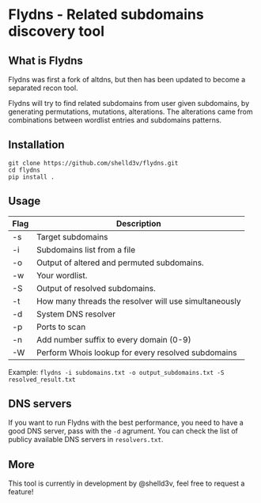 # Flydns - Related subdomains discovery tool

## What is Flydns

Flydns was first a fork of altdns, but then has been updated to become a separated recon tool.

Flydns will try to find related subdomains from user given subdomains, by generating permutations, mutations, alterations. The alterations came from combinations between wordlist entries and subdomains patterns.

## Installation

```
git clone https://github.com/shelld3v/flydns.git
cd flydns
pip install .
```

## Usage

| Flag | Description
|------|------------------------------------------------------
|  -s  | Target subdomains
|  -i  | Subdomains list from a file
|  -o  | Output of altered and permuted subdomains.
|  -w  | Your wordlist.
|  -S  | Output of resolved subdomains.
|  -t  | How many threads the resolver will use simultaneously
|  -d  | System DNS resolver
|  -p  | Ports to scan
|  -n  | Add number suffix to every domain (0-9)
|  -W  | Perform Whois lookup for every resolved subdomains

Example: `flydns -i subdomains.txt -o output_subdomains.txt -S resolved_result.txt`

## DNS servers

If you want to run Flydns with the best performance, you need to have a good DNS server, pass with the `-d` agrument. You can check the list of publicy available DNS servers in `resolvers.txt`.

## More

This tool is currently in development by @shelld3v, feel free to request a feature!
